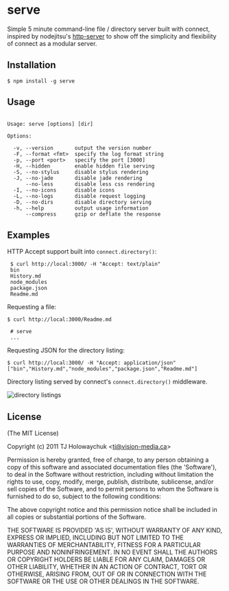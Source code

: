 
# serve

  Simple 5 minute command-line file / directory server built with connect, inspired by nodejitsu's [http-server](https://github.com/nodejitsu/http-server) to show off the simplicity and flexibility of connect as a modular server.

## Installation

    $ npm install -g serve

## Usage

```

Usage: serve [options] [dir]

Options:

  -v, --version       output the version number
  -F, --format <fmt>  specify the log format string
  -p, --port <port>   specify the port [3000]
  -H, --hidden        enable hidden file serving
  -S, --no-stylus     disable stylus rendering
  -J, --no-jade       disable jade rendering
      --no-less       disable less css rendering
  -I, --no-icons      disable icons
  -L, --no-logs       disable request logging
  -D, --no-dirs       disable directory serving
  -h, --help          output usage information
      --compress      gzip or deflate the response
```

## Examples

 HTTP Accept support built into `connect.directory()`:
 
     $ curl http://local:3000/ -H "Accept: text/plain"
     bin
     History.md
     node_modules
     package.json
     Readme.md

  Requesting a file:

    $ curl http://local:3000/Readme.md

     # serve
     ...

  Requesting JSON for the directory listing:

    $ curl http://local:3000/ -H "Accept: application/json"
    ["bin","History.md","node_modules","package.json","Readme.md"]

 Directory listing served by connect's `connect.directory()` middleware.

  ![directory listings](http://f.cl.ly/items/100M2C3o0p2u3A0q1o3H/Screenshot.png)

## License 

(The MIT License)

Copyright (c) 2011 TJ Holowaychuk &lt;tj@vision-media.ca&gt;

Permission is hereby granted, free of charge, to any person obtaining
a copy of this software and associated documentation files (the
'Software'), to deal in the Software without restriction, including
without limitation the rights to use, copy, modify, merge, publish,
distribute, sublicense, and/or sell copies of the Software, and to
permit persons to whom the Software is furnished to do so, subject to
the following conditions:

The above copyright notice and this permission notice shall be
included in all copies or substantial portions of the Software.

THE SOFTWARE IS PROVIDED 'AS IS', WITHOUT WARRANTY OF ANY KIND,
EXPRESS OR IMPLIED, INCLUDING BUT NOT LIMITED TO THE WARRANTIES OF
MERCHANTABILITY, FITNESS FOR A PARTICULAR PURPOSE AND NONINFRINGEMENT.
IN NO EVENT SHALL THE AUTHORS OR COPYRIGHT HOLDERS BE LIABLE FOR ANY
CLAIM, DAMAGES OR OTHER LIABILITY, WHETHER IN AN ACTION OF CONTRACT,
TORT OR OTHERWISE, ARISING FROM, OUT OF OR IN CONNECTION WITH THE
SOFTWARE OR THE USE OR OTHER DEALINGS IN THE SOFTWARE.
